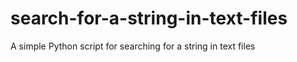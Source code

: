 # search-for-a-string-in-text-files
A simple Python script for searching for a string in text files
